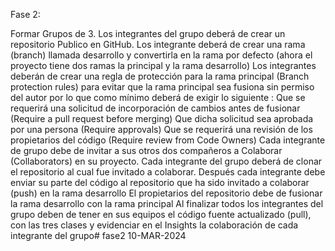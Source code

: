 Fase 2: 

Formar Grupos de 3. 
Los integrantes del grupo deberá de crear un repositorio Publico en GitHub.
Los integrante deberá de crear una rama (branch) llamada desarrollo y convertirla en la rama por defecto (ahora el proyecto tiene dos ramas la principal y la rama desarrollo)
Los integrantes deberán de crear una regla de protección para la rama principal (Branch protection rules) para evitar que la rama principal sea fusiona sin permiso del autor por lo que como mínimo deberá de exigir lo siguiente :
Que se requerirá una solicitud de incorporación de cambios antes de fusionar (Require a pull request before merging)
Que dicha solicitud sea aprobada por una persona (Require approvals)
Que se requerirá una revisión de los propietarios del código (Require review from Code Owners)
  Cada integrante de grupo debe de invitar a sus otros dos compañeros a Colaborar (Collaborators) en su proyecto.
Cada integrante del grupo deberá de clonar el repositorio al cual fue invitado a colaborar.
Después cada integrante debe enviar su parte del código al repositorio que ha sido invitado a colaborar (push) en la rama desarrollo 
El propietarios del repositorio debe de fusionar la rama desarrollo con la rama principal 
Al finalizar todos los integrantes del grupo deben de tener  en sus equipos el código fuente  actualizado (pull), con las tres clases y evidenciar  en el Insights la colaboración de cada integrante del grupo# fase2
10-MAR-2024
